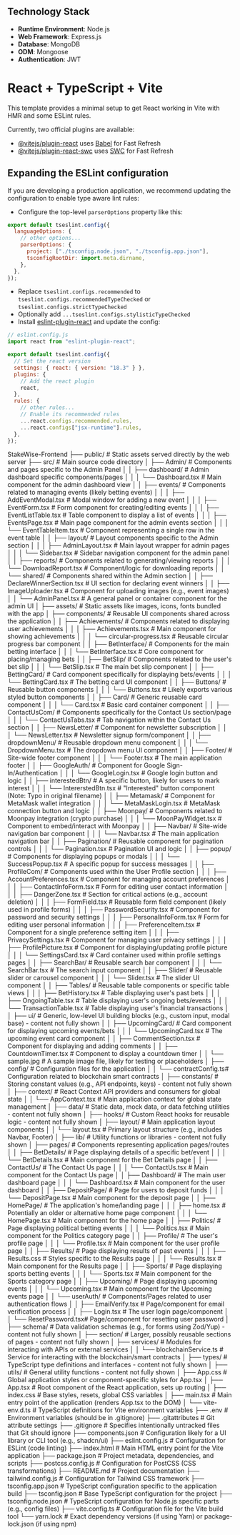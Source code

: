 ## Technology Stack

- **Runtime Environment**: Node.js
- **Web Framework**: Express.js
- **Database**: MongoDB
- **ODM**: Mongoose
- **Authentication**: JWT

# React + TypeScript + Vite

This template provides a minimal setup to get React working in Vite with HMR and some ESLint rules.

Currently, two official plugins are available:

- [@vitejs/plugin-react](https://github.com/vitejs/vite-plugin-react/blob/main/packages/plugin-react/README.md) uses [Babel](https://babeljs.io/) for Fast Refresh
- [@vitejs/plugin-react-swc](https://github.com/vitejs/vite-plugin-react-swc) uses [SWC](https://swc.rs/) for Fast Refresh

## Expanding the ESLint configuration

If you are developing a production application, we recommend updating the configuration to enable type aware lint rules:

- Configure the top-level `parserOptions` property like this:

```js
export default tseslint.config({
  languageOptions: {
    // other options...
    parserOptions: {
      project: ["./tsconfig.node.json", "./tsconfig.app.json"],
      tsconfigRootDir: import.meta.dirname,
    },
  },
});
```

- Replace `tseslint.configs.recommended` to `tseslint.configs.recommendedTypeChecked` or `tseslint.configs.strictTypeChecked`
- Optionally add `...tseslint.configs.stylisticTypeChecked`
- Install [eslint-plugin-react](https://github.com/jsx-eslint/eslint-plugin-react) and update the config:

```js
// eslint.config.js
import react from "eslint-plugin-react";

export default tseslint.config({
  // Set the react version
  settings: { react: { version: "18.3" } },
  plugins: {
    // Add the react plugin
    react,
  },
  rules: {
    // other rules...
    // Enable its recommended rules
    ...react.configs.recommended.rules,
    ...react.configs["jsx-runtime"].rules,
  },
});
```

StakeWise-Frontend
├── public/ # Static assets served directly by the web server
├── src/ # Main source code directory
│ ├── Admin/ # Components and pages specific to the Admin Panel
│ │ ├── dashboard/ # Admin dashboard specific components/pages
│ │ │ └── Dashboard.tsx # Main component for the admin dashboard view
│ │ ├── events/ # Components related to managing events (likely betting events)
│ │ │ ├── AddEventModal.tsx # Modal window for adding a new event
│ │ │ ├── EventForm.tsx # Form component for creating/editing events
│ │ │ ├── EventListTable.tsx # Table component to display a list of events
│ │ │ ├── EventsPage.tsx # Main page component for the admin events section
│ │ │ └── EventTableItem.tsx # Component representing a single row in the event table
│ │ ├── layout/ # Layout components specific to the Admin section
│ │ │ ├── AdminLayout.tsx # Main layout wrapper for admin pages
│ │ │ └── Sidebar.tsx # Sidebar navigation component for the admin panel
│ │ ├── reports/ # Components related to generating/viewing reports
│ │ │ └── DownloadReport.tsx # Component/logic for downloading reports
│ │ └── shared/ # Components shared within the Admin section
│ │ ├── DeclareWinnerSection.tsx # UI section for declaring event winners
│ │ ├── ImageUploader.tsx # Component for uploading images (e.g., event images)
│ │ └── AdminPanel.tsx # A general panel or container component for the admin UI
│ ├── assets/ # Static assets like images, icons, fonts bundled with the app
│ ├── components/ # Reusable UI components shared across the application
│ │ ├── Achievements/ # Components related to displaying user achievements
│ │ │ ├── Achievements.tsx # Main component for showing achievements
│ │ │ └── circular-progress.tsx # Reusable circular progress bar component
│ │ ├── BetInterface/ # Components for the main betting interface
│ │ │ └── BetInterface.tsx # Core component for placing/managing bets
│ │ ├── BetSlip/ # Components related to the user's bet slip
│ │ │ └── BetSlip.tsx # The main bet slip component
│ │ ├── BettingCard/ # Card component specifically for displaying bets/events
│ │ │ └── BettingCard.tsx # The betting card UI component
│ │ ├── Buttons/ # Reusable button components
│ │ │ └── Buttons.tsx # Likely exports various styled button components
│ │ ├── Card/ # Generic reusable card component
│ │ │ └── Card.tsx # Basic card container component
│ │ ├── ContactUsCom/ # Components specifically for the Contact Us section/page
│ │ │ └── ContactUsTabs.tsx # Tab navigation within the Contact Us section
│ │ ├── NewsLetter/ # Component for newsletter subscription
│ │ │ └── NewsLetter.tsx # Newsletter signup form/component
│ │ ├── dropdownMenu/ # Reusable dropdown menu component
│ │ │ └── DropdownMenu.tsx # The dropdown menu UI component
│ │ ├── Footer/ # Site-wide footer component
│ │ │ └── Footer.tsx # The main application footer
│ │ ├── GoogleAuth/ # Component for Google Sign-In/Authentication
│ │ │ └── GoogleLogin.tsx # Google login button and logic
│ │ ├── interestedBtn/ # A specific button, likely for users to mark interest
│ │ │ └── IntererstedBtn.tsx # "Interested" button component (Note: Typo in original filename)
│ │ ├── Metamask/ # Component for MetaMask wallet integration
│ │ │ └── MetaMaskLogin.tsx # MetaMask connection button and logic
│ │ ├── Moonpay/ # Components related to Moonpay integration (crypto purchase)
│ │ │ └── MoonPayWidget.tsx # Component to embed/interact with Moonpay
│ │ ├── Navbar/ # Site-wide navigation bar component
│ │ │ └── Navbar.tsx # The main application navigation bar
│ │ ├── Pagination/ # Reusable component for pagination controls
│ │ │ └── Pagination.tsx # Pagination UI and logic
│ │ ├── popup/ # Components for displaying popups or modals
│ │ │ └── SuccessPopup.tsx # A specific popup for success messages
│ │ ├── ProfileCom/ # Components used within the User Profile section
│ │ │ ├── AccountPreferences.tsx # Component for managing account preferences
│ │ │ ├── ContactInfoForm.tsx # Form for editing user contact information
│ │ │ ├── DangerZone.tsx # Section for critical actions (e.g., account deletion)
│ │ │ ├── FormField.tsx # Reusable form field component (likely used in profile forms)
│ │ │ ├── PasswordSecurity.tsx # Component for password and security settings
│ │ │ ├── PersonalInfoForm.tsx # Form for editing user personal information
│ │ │ ├── PreferenceItem.tsx # Component for a single preference setting item
│ │ │ ├── PrivacySettings.tsx # Component for managing user privacy settings
│ │ │ ├── ProfilePicture.tsx # Component for displaying/updating profile picture
│ │ │ └── SettingsCard.tsx # Card container used within profile settings pages
│ │ ├── SearchBar/ # Reusable search bar component
│ │ │ └── SearchBar.tsx # The search input component
│ │ ├── Slider/ # Reusable slider or carousel component
│ │ │ └── Slider.tsx # The slider UI component
│ │ ├── Tables/ # Reusable table components or specific table views
│ │ │ ├── BetHistory.tsx # Table displaying user's past bets
│ │ │ ├── OngoingTable.tsx # Table displaying user's ongoing bets/events
│ │ │ └── TransactionTable.tsx # Table displaying user's financial transactions
│ │ ├── ui/ # Generic, low-level UI building blocks (e.g., custom input, modal base) - content not fully shown
│ │ ├── UpcomingCard/ # Card component for displaying upcoming events/bets
│ │ │ └── UpcomingCard.tsx # The upcoming event card component
│ │ ├── CommentSection.tsx # Component for displaying and adding comments
│ │ ├── CountdownTimer.tsx # Component to display a countdown timer
│ │ └── sample.jpg # A sample image file, likely for testing or placeholders
│ ├── config/ # Configuration files for the application
│ │ └── contractConfig.ts# Configuration related to blockchain smart contracts
│ ├── constants/ # Storing constant values (e.g., API endpoints, keys) - content not fully shown
│ ├── context/ # React Context API providers and consumers for global state
│ │ └── AppContext.tsx # Main application context for global state management
│ ├── data/ # Static data, mock data, or data fetching utilities - content not fully shown
│ ├── hooks/ # Custom React hooks for reusable logic - content not fully shown
│ ├── layout/ # Main application layout components
│ │ └── layout.tsx # Primary layout structure (e.g., includes Navbar, Footer)
│ ├── lib/ # Utility functions or libraries - content not fully shown
│ ├── pages/ # Components representing application pages/routes
│ │ ├── BetDetails/ # Page displaying details of a specific bet/event
│ │ │ └── BetDetails.tsx # Main component for the Bet Details page
│ │ ├── ContactUs/ # The Contact Us page
│ │ │ └── ContactUs.tsx # Main component for the Contact Us page
│ │ ├── Dashboard/ # The main user dashboard page
│ │ │ └── Dashboard.tsx # Main component for the user dashboard
│ │ ├── DepositPage/ # Page for users to deposit funds
│ │ │ └── DepositPage.tsx # Main component for the deposit page
│ │ ├── HomePage/ # The application's home/landing page
│ │ │ ├── home.tsx # Potentially an older or alternative home page component
│ │ │ └── HomePage.tsx # Main component for the home page
│ │ ├── Politics/ # Page displaying political betting events
│ │ │ └── Politics.tsx # Main component for the Politics category page
│ │ ├── Profile/ # The user's profile page
│ │ │ └── Profile.tsx # Main component for the user profile page
│ │ ├── Results/ # Page displaying results of past events
│ │ │ ├── Results.css # Styles specific to the Results page
│ │ │ └── Results.tsx # Main component for the Results page
│ │ ├── Sports/ # Page displaying sports betting events
│ │ │ └── Sports.tsx # Main component for the Sports category page
│ │ ├── Upcoming/ # Page displaying upcoming events
│ │ │ └── Upcoming.tsx # Main component for the Upcoming events page
│ │ └── userAuth/ # Components/Pages related to user authentication flows
│ │ ├── EmailVerify.tsx # Page/component for email verification process
│ │ ├── Login.tsx # The user login page/component
│ │ └── ResetPassword.tsx# Page/component for resetting user password
│ ├── schema/ # Data validation schemas (e.g., for forms using Zod/Yup) - content not fully shown
│ ├── section/ # Larger, possibly reusable sections of pages - content not fully shown
│ ├── services/ # Modules for interacting with APIs or external services
│ │ └── blockchainService.ts # Service for interacting with the blockchain/smart contracts
│ ├── types/ # TypeScript type definitions and interfaces - content not fully shown
│ ├── utils/ # General utility functions - content not fully shown
│ ├── App.css # Global application styles or component-specific styles for App.tsx
│ ├── App.tsx # Root component of the React application, sets up routing
│ ├── index.css # Base styles, resets, global CSS variables
│ ├── main.tsx # Main entry point of the application (renders App.tsx to the DOM)
│ └── vite-env.d.ts # TypeScript definitions for Vite environment variables
├── .env # Environment variables (should be in .gitignore)
├── .gitattributes # Git attribute settings
├── .gitignore # Specifies intentionally untracked files that Git should ignore
├── components.json # Configuration likely for a UI library or CLI tool (e.g., shadcn/ui)
├── eslint.config.js # Configuration for ESLint (code linting)
├── index.html # Main HTML entry point for the Vite application
├── package.json # Project metadata, dependencies, and scripts
├── postcss.config.js # Configuration for PostCSS (CSS transformations)
├── README.md # Project documentation
├── tailwind.config.js # Configuration for Tailwind CSS framework
├── tsconfig.app.json # TypeScript configuration specific to the application build
├── tsconfig.json # Base TypeScript configuration for the project
├── tsconfig.node.json # TypeScript configuration for Node.js specific parts (e.g., config files)
├── vite.config.ts # Configuration file for the Vite build tool
└── yarn.lock # Exact dependency versions (if using Yarn) or package-lock.json (if using npm)
